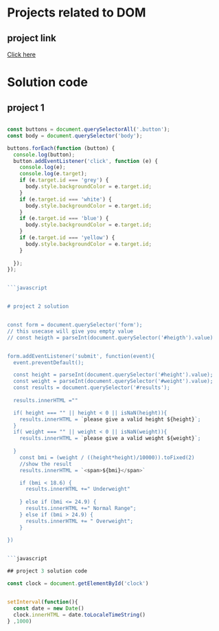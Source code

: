 # Projects related to DOM

## project link
[Click here](https://stackblitz.com/edit/dom-project-chaiaurcode?file=index.html)

# Solution code

## project 1

```javascript

const buttons = document.querySelectorAll('.button');
const body = document.querySelector('body');

buttons.forEach(function (button) {
  console.log(button);
  button.addEventListener('click', function (e) {
    console.log(e);
    console.log(e.target);
    if (e.target.id === 'grey') {
      body.style.backgroundColor = e.target.id;
    }
    if (e.target.id === 'white') {
      body.style.backgroundColor = e.target.id;
    }
    if (e.target.id === 'blue') {
      body.style.backgroundColor = e.target.id;
    }
    if (e.target.id === 'yellow') {
      body.style.backgroundColor = e.target.id;
    }
    
  });
});


```javascript


# project 2 solution


const form = document.querySelector('form');
// this usecase will give you empty value
// const heigth = parseInt(document.querySelector('#heigth').value)


form.addEventListener('submit', function(event){
  event.preventDefault();

  const height = parseInt(document.querySelector('#height').value);
  const weight = parseInt(document.querySelector('#weight').value);
  const results = document.querySelector('#results');
  
  results.innerHTML =""

  if( height === "" || height < 0 || isNaN(height)){
    results.innerHTML = `please give a valid height ${height}`;
  }
  if( weight === "" || weight < 0 || isNaN(weight)){
    results.innerHTML = `please give a valid weight ${weight}`;
  
  } 
    const bmi = (weight / ((height*height)/10000)).toFixed(2)
    //show the result
    results.innerHTML = `<span>${bmi}</span>`

    if (bmi < 18.6) {
      results.innerHTML +=" Underweight"
       
    } else if (bmi <= 24.9) {
      results.innerHTML +=" Normal Range";
    } else if (bmi > 24.9) {
      results.innerHTML += " Overweight";
    }
  
})


```javascript

## project 3 solution code

const clock = document.getElementById('clock')


setInterval(function(){
  const date = new Date()
  clock.innerHTML = date.toLocaleTimeString()
} ,1000)